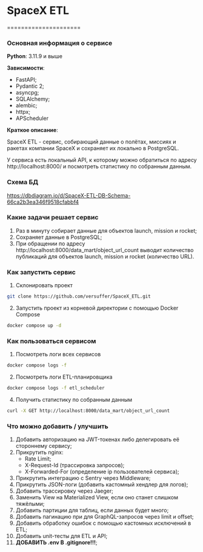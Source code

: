 # SpaceX ETL
=====================
### Основная информация о сервисе

**Python**: 3.11.9 и выше

**Зависимости**: 
   - FastAPI;
   - Pydantic 2;
   - asyncpg;
   - SQLAlchemy;
   - alembic;
   - httpx;
   - APScheduler

**Краткое описание**: 

SpaceX ETL - сервис, собирающий данные о полётах, миссиях и ракетах компании SpaceX
и сохраняет их локально в PostgreSQL.

У сервиса есть локальный API, к которому можно обратиться по адресу http://localhost:8000/
и посмотреть статистику по собранным данным.

### Схема БД
https://dbdiagram.io/d/SpaceX-ETL-DB-Schema-66ca2b3ea346f9518cfabbf4

### Какие задачи решает сервис
1) Раз в минуту собирает данные для объектов launch, mission и rocket;
2) Сохраняет данные в PostgreSQL;
3) При обращении по адресу http://localhost:8000/data_mart/object_url_count
выводит количество публикаций для объектов launch, mission и rocket (количество URL).

### Как запустить сервис
1) Склонировать проект
```bash
git clone https://github.com/versuffer/SpaceX_ETL.git
```
2) Запустить проект из корневой директории с помощью Docker Compose
```bash
docker compose up -d
```

### Как пользоваться сервисом
1) Посмотреть логи всех сервисов
```bash
docker compose logs -f
```
2) Посмотреть логи ETL-планировщика
```bash
docker compose logs -f etl_scheduler
```
4) Получить статистику по собранным данным
```bash
curl -X GET http://localhost:8000/data_mart/object_url_count
```

### Что можно добавить / улучшить
1) Добавить авторизацию на JWT-токенах либо делегировать её стороннему сервису;
2) Прикрутить nginx:
   - Rate Limit;
   - X-Request-Id (трассировка запросов);
   - X-Forwarded-For (определение ip пользователей сервиса);
3) Прикрутить интеграцию с Sentry через Middleware;
4) Прикрутить JSON-логи (добавить кастомный хендлер для логов);
5) Добавить трассировку через Jaeger;
6) Заменить View на Materialized View, если оно станет слишком тяжёлыми;
7) Добавить партиции для таблиц, если данных будет много;
8) Добавить пагинацию при для GraphQL-запросов через limit и offset;
9) Добавить обработку ошибок с помощью кастомных исключений в ETL;
10) Добавить unit-тесты для ETL и API;
11) **ДОБАВИТЬ .env В .gitignore!!!**;
